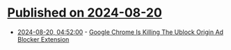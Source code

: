 # [Published on 2024-08-20](index.md)

* [2024-08-20, 04:52:00](https://soylentnews.org/article.pl?sid=24/08/19/0259210&from=rss) - [Google Chrome Is Killing The Ublock Origin Ad Blocker Extension ](https://soylentnews.org/article.pl?sid=24/08/19/0259210&from=rss)
